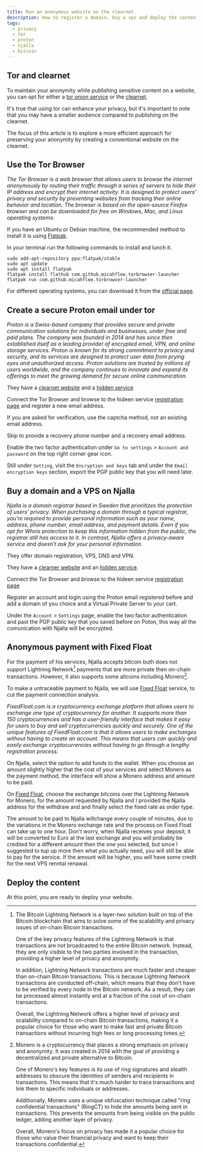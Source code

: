 ```yaml
---
title: Run an anonymous website on the clearnet
description: How to register a domain, buy a vps and deploy the content without sharing any personal information.
tags:
  - privacy
  - tor
  - proton
  - njalla
  - bitcoin
---
```

## Tor and clearnet
To maintain your anonymity while publishing sensitive content on a website, you can opt for either a [tor onion service](https://en.wikipedia.org/wiki/Tor_(network)#Onion_services) or the [clearnet](https://en.wikipedia.org/wiki/Clearnet_(networking)).

It's true that using tor can enhance your privacy, but it's important to note that you may have a smaller audience compared to publishing on the clearnet.

The focus of this article is to explore a more efficient approach for preserving your anonymity by creating a conventional website on the clearnet.

## Use the Tor Browser
*The Tor Browser is a web browser that allows users to browse the internet anonymously by routing their traffic through a series of servers to hide their IP address and encrypt their internet activity. It is designed to protect users' privacy and security by preventing websites from tracking their online behavior and location. The browser is based on the open-source Firefox browser and can be downloaded for free on Windows, Mac, and Linux operating systems.*

If you have an Ubuntu or Debian machine, the recommended method to install it is using [Flatpak](https://flatpak.org/setup/Ubuntu).

In your terminal run the following commands to install and lunch it.

```
sudo add-apt-repository ppa:flatpak/stable
sudo apt update
sudo apt install flatpak
flatpak install flathub com.github.micahflee.torbrowser-launcher
flatpak run com.github.micahflee.torbrowser-launcher
```

For different operating systems, you can download it from the [official page](https://www.torproject.org/download/).

## Create a secure Proton email under tor 
*Proton is a Swiss-based company that provides secure and private communication solutions for individuals and businesses, under free  and paid plans. The company was founded in 2014 and has since then established itself as a leading provider of encrypted email, VPN, and online storage services. Proton is known for its strong commitment to privacy and security, and its services are designed to protect user data from prying eyes and unauthorized access. Proton solutions are trusted by millions of users worldwide, and the company continues to innovate and expand its offerings to meet the growing demand for secure online communication.*

They have a [clearnet website](https://proton.me/) and a [hidden service](https://protonmailrmez3lotccipshtkleegetolb73fuirgj7r4o4vfu7ozyd.onion)

Connect the Tor Browser and browse to the hideen service [registration page](https://account.protonmailrmez3lotccipshtkleegetolb73fuirgj7r4o4vfu7ozyd.onion/signup?plan=free&product=mail) and register a new email address.

If you are asked for verification, use the captcha method, not an existing email address.

Skip to provide a recovery phone number and a recovery email address.

Enable the two factor authentication under `Go to settings` > `Account and password` on the top right corner gear icon.

Still under `Setting`, visit the `Encryption and keys` tab and under the `Email encryption keys` section, export the PGP public key that you will need later.


## Buy a domain and a VPS on Njalla
*Njalla is a domain registrar based in Sweden that prioritizes the protection of users' privacy. When purchasing a domain through a typical registrar, you're required to provide personal information such as your name, address, phone number, email address, and payment details. Even if you opt for Whois protection to keep this information hidden from the public, the registrar still has access to it. In contrast, Njalla offers a privacy-aware service and doesn't ask for your personal information.*

They offer domain registration, VPS, DNS and VPN.

They have a [clearner website](https://njal.la) and an [hidden service](https://njallalafimoej5i4eg7vlnqjvmb6zhdh27qxcatdn647jtwwwui3nad.onion).

Connect the Tor Browser and browse to the hideen service [registration page](https://njallalafimoej5i4eg7vlnqjvmb6zhdh27qxcatdn647jtwwwui3nad.onion/signup)

Register an account and login using the Proton email registered before and add a domain of you choice and a Virtual Private Server to your cart.

Under the `Account` > `Settings` page, enable the two factor authentication and past the PGP public key that you saved before on Poton, this way all the comunication with Njalla will be encrypted.

## Anonymous payment with Fixed Float
For the payment of his services, Njalla accepts bitcoin buth does not support Lightning Network[^1] payments that are more private then on-chain transactions. However, it also supports some altcoins including Monero[^2].

To make a untraceable payment to Njalla, we will use [Fixed Float](https://fixedfloat.com) service, to cut the payment connection analysis.

*FixedFloat.com is a cryptocurrency exchange platform that allows users to exchange one type of cryptocurrency for another. It supports more than 150 cryptocurrencies and has a user-friendly interface that makes it easy for users to buy and sell cryptocurrencies quickly and securely.*
*One of the unique features of FixedFloat.com is that it allows users to make exchanges without having to create an account. This means that users can quickly and easily exchange cryptocurrencies without having to go through a lengthy registration process.* 

On Njalla, select the option to add funds to the wallet. When you choose an amount slightly higher that the cost of your services and select Monero as the payment method, the interface will show a Monero address and amount to be paid.

On [Fixed Float](fixedfloat.com), choose the exchange bitcoins over the Lightning Network for Monero, for the amount requested by Njalla and I provided the Njalla address for the withdraw and and finally select the fixed rate as order type.

The amount to be paid to Njalla willchange every couple of minutes, due to the variations in the Monero exchange rate and the process on Fixed Float can take up to one hour. Don't worry, when Njalla receives your deposit, it will be converted to Euro at the last exchange and you will probably be credited for a different amount then the one you selected, but since I suggested to tup up more then what you actually need, you will still be able to pay for the service. If the amount will be higher, you will have some credit for the next VPS renntal renawal.

## Deploy the content
At this point, you are ready to deploy your website.

[^1]: The Bitcoin Lightning Network is a layer-two solution built on top of the Bitcoin blockchain that aims to solve some of the scalability and privacy issues of on-chain Bitcoin transactions.

    One of the key privacy features of the Lightning Network is that transactions are not broadcasted to the entire Bitcoin network. Instead, they are only visible to the two parties involved in the transaction, providing a higher level of privacy and anonymity.

    In addition, Lightning Network transactions are much faster and cheaper than on-chain Bitcoin transactions. This is because Lightning Network transactions are conducted off-chain, which means that they don't have to be verified by every node in the Bitcoin network. As a result, they can be processed almost instantly and at a fraction of the cost of on-chain transactions.

    Overall, the Lightning Network offers a higher level of privacy and scalability compared to on-chain Bitcoin transactions, making it a popular choice for those who want to make fast and private Bitcoin transactions without incurring high fees or long processing times.

[^2]: Monero is a cryptocurrency that places a strong emphasis on privacy and anonymity. It was created in 2014 with the goal of providing a decentralized and private alternative to Bitcoin.

    One of Monero's key features is its use of ring signatures and stealth addresses to obscure the identities of senders and recipients in transactions. This means that it's much harder to trace transactions and link them to specific individuals or addresses.

    Additionally, Monero uses a unique obfuscation technique called "ring confidential transactions" (RingCT) to hide the amounts being sent in transactions. This prevents the amounts from being visible on the public ledger, adding another layer of privacy.

    Overall, Monero's focus on privacy has made it a popular choice for those who value their financial privacy and want to keep their transactions confidential.

